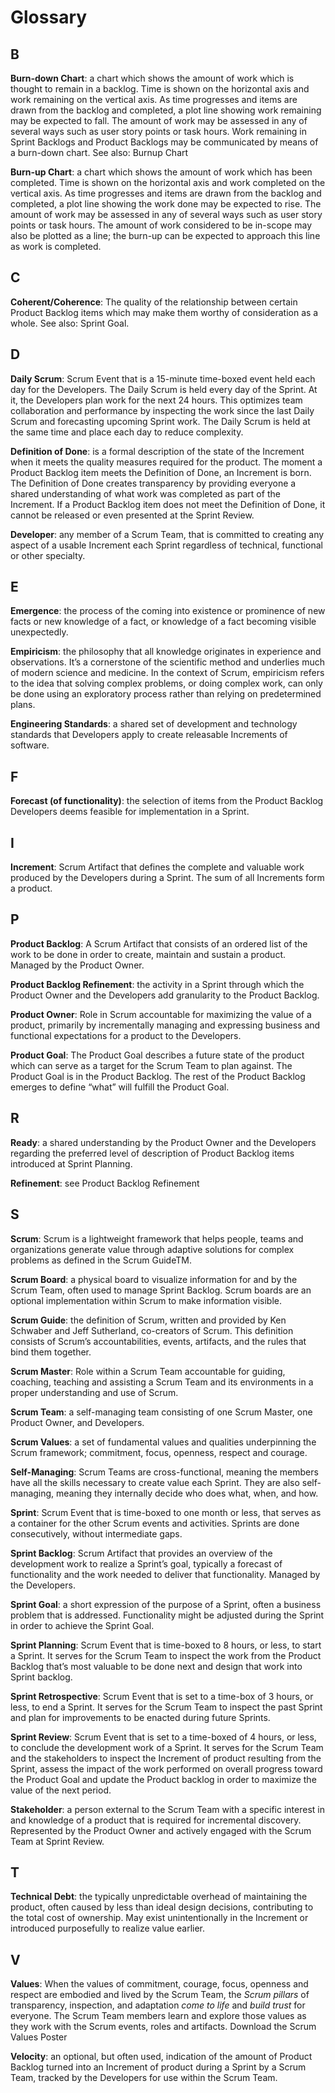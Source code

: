# Glossary

## B

**Burn-down Chart**: a chart which shows the amount of work which is thought to remain in a backlog. Time is shown on the horizontal axis and work remaining on the vertical axis. As time progresses and items are drawn from the backlog and completed, a plot line showing work remaining may be expected to fall. The amount of work may be assessed in any of several ways such as user story points or task hours. Work remaining in Sprint Backlogs and Product Backlogs may be communicated by means of a burn-down chart. See also: Burnup Chart

**Burn-up Chart**: a chart which shows the amount of work which has been completed. Time is shown on the horizontal axis and work completed on the vertical axis. As time progresses and items are drawn from the backlog and completed, a plot line showing the work done may be expected to rise. The amount of work may be assessed in any of several ways such as user story points or task hours. The amount of work considered to be in-scope may also be plotted as a line; the burn-up can be expected to approach this line as work is completed.

## C

**Coherent/Coherence**: The quality of the relationship between certain Product Backlog items which may make them worthy of consideration as a whole. See also: Sprint Goal.

## D

**Daily Scrum**: Scrum Event that is a 15-minute time-boxed event held each day for the Developers. The Daily Scrum is held every day of the Sprint. At it, the Developers plan work for the next 24 hours. This optimizes team collaboration and performance by inspecting the work since the last Daily Scrum and forecasting upcoming Sprint work. The Daily Scrum is held at the same time and place each day to reduce complexity.

**Definition of Done**: is a formal description of the state of the Increment when it meets the quality measures required for the product. The moment a Product Backlog item meets the Definition of Done, an Increment is born. The Definition of Done creates transparency by providing everyone a shared understanding of what work was completed as part of the Increment. If a Product Backlog item does not meet the Definition of Done, it cannot be released or even presented at the Sprint Review.

**Developer**: any member of a Scrum Team, that is committed to creating any aspect of a usable Increment each Sprint regardless of technical, functional or other specialty.

## E

**Emergence**: the process of the coming into existence or prominence of new facts or new knowledge of a fact, or knowledge of a fact becoming visible unexpectedly.

**Empiricism**: the philosophy that all knowledge originates in experience and observations. It’s a cornerstone of the scientific method and underlies much of modern science and medicine. In the context of Scrum, empiricism refers to the idea that solving complex problems, or doing complex work, can only be done using an exploratory process rather than relying on predetermined plans.

**Engineering Standards**: a shared set of development and technology standards that Developers apply to create releasable Increments of software.

## F

**Forecast (of functionality)**: the selection of items from the Product Backlog Developers deems feasible for implementation in a Sprint.

## I

**Increment**: Scrum Artifact that defines the complete and valuable work produced by the Developers during a Sprint. The sum of all Increments form a product.

## P

**Product Backlog**: A Scrum Artifact that consists of an ordered list of the work to be done in order to create, maintain and sustain a product. Managed by the Product Owner.

**Product Backlog Refinement**: the activity in a Sprint through which the Product Owner and the Developers add granularity to the Product Backlog.

**Product Owner**: Role in Scrum accountable for maximizing the value of a product, primarily by incrementally managing and expressing business and functional expectations for a product to the Developers.

**Product Goal**: The Product Goal describes a future state of the product which can serve as a target for the Scrum Team to plan against. The Product Goal is in the Product Backlog. The rest of the Product Backlog emerges to define “what” will fulfill the Product Goal.

## R

**Ready**: a shared understanding by the Product Owner and the Developers regarding the preferred level of description of Product Backlog items introduced at Sprint Planning.

**Refinement**: see Product Backlog Refinement

## S

**Scrum**: Scrum is a lightweight framework that helps people, teams and organizations generate value through adaptive solutions for complex problems as defined in the Scrum GuideTM.

**Scrum Board**: a physical board to visualize information for and by the Scrum Team, often used to manage Sprint Backlog. Scrum boards are an optional implementation within Scrum to make information visible.

**Scrum Guide**: the definition of Scrum, written and provided by Ken Schwaber and Jeff Sutherland, co-creators of Scrum. This definition consists of Scrum’s accountabilities, events, artifacts, and the rules that bind them together.

**Scrum Master**: Role within a Scrum Team accountable for guiding, coaching, teaching and assisting a Scrum Team and its environments in a proper understanding and use of Scrum.

**Scrum Team**: a self-managing team consisting of one Scrum Master, one Product Owner, and Developers.

**Scrum Values**: a set of fundamental values and qualities underpinning the Scrum framework; commitment, focus, openness, respect and courage.

**Self-Managing**: Scrum Teams are cross-functional, meaning the members have all the skills necessary to create value each Sprint. They are also self-managing, meaning they internally decide who does what, when, and how.

**Sprint**: Scrum Event that is time-boxed to one month or less, that serves as a container for the other Scrum events and activities. Sprints are done consecutively, without intermediate gaps.

**Sprint Backlog**: Scrum Artifact that provides an overview of the development work to realize a Sprint’s goal, typically a forecast of functionality and the work needed to deliver that functionality. Managed by the Developers.

**Sprint Goal**: a short expression of the purpose of a Sprint, often a business problem that is addressed. Functionality might be adjusted during the Sprint in order to achieve the Sprint Goal.

**Sprint Planning**: Scrum Event that is time-boxed to 8 hours, or less, to start a Sprint. It serves for the Scrum Team to inspect the work from the Product Backlog that’s most valuable to be done next and design that work into Sprint backlog.

**Sprint Retrospective**: Scrum Event that is set to a time-box of 3 hours, or less, to end a Sprint. It serves for the Scrum Team to inspect the past Sprint and plan for improvements to be enacted during future Sprints.

**Sprint Review**: Scrum Event that is set to a time-boxed of 4 hours, or less, to conclude the development work of a Sprint. It serves for the Scrum Team and the stakeholders to inspect the Increment of product resulting from the Sprint, assess the impact of the work performed on overall progress toward the Product Goal and update the Product backlog in order to maximize the value of the next period.

**Stakeholder**: a person external to the Scrum Team with a specific interest in and knowledge of a product that is required for incremental discovery. Represented by the Product Owner and actively engaged with the Scrum Team at Sprint Review.

## T

**Technical Debt**: the typically unpredictable overhead of maintaining the product, often caused by less than ideal design decisions, contributing to the total cost of ownership. May exist unintentionally in the Increment or introduced purposefully to realize value earlier.

## V

**Values**: When the values of commitment, courage, focus, openness and respect are embodied and lived by the Scrum Team, the _Scrum pillars_ of transparency, inspection, and adaptation _come to life_ and _build trust_ for everyone. The Scrum Team members learn and explore those values as they work with the Scrum events, roles and artifacts. Download the Scrum Values Poster

**Velocity**: an optional, but often used, indication of the amount of Product Backlog turned into an Increment of product during a Sprint by a Scrum Team, tracked by the Developers for use within the Scrum Team.
